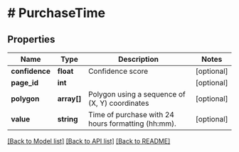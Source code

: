 # # PurchaseTime

## Properties

Name | Type | Description | Notes
------------ | ------------- | ------------- | -------------
**confidence** | **float** | Confidence score | [optional]
**page_id** | **int** |  | [optional]
**polygon** | **array[]** | Polygon using a sequence of (X, Y) coordinates | [optional]
**value** | **string** | Time of purchase with 24 hours formatting (hh:mm). | [optional]

[[Back to Model list]](../../README.md#models) [[Back to API list]](../../README.md#endpoints) [[Back to README]](../../README.md)
